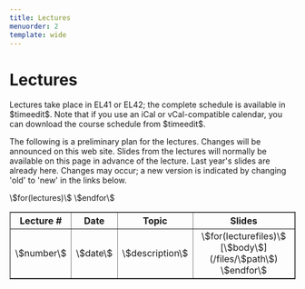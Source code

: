 ```yaml
---
title: Lectures
menuorder: 2
template: wide
---
```


Lectures
========

Lectures take place in EL41 or EL42; the complete schedule is available in
\$timeedit\$. Note that if you use an iCal or vCal-compatible calendar, you can
download the course schedule from \$timeedit\$.

The following is a preliminary plan for the lectures. Changes will be announced
on this web site. Slides from the lectures will normally be available on this
page in advance of the lecture. Last year's slides are already here. Changes may
occur; a new version is indicated by changing 'old' to 'new' in the links below.

<table class="lectures" border="1" cellspacing="0" cellpadding="5" valign="top">
<tr>
<th align="center">Lecture #</th>
<th>Date</th>
<th>Topic</th>
<th align="center">Slides</th>
</tr>
\$for(lectures)\$
<tr>
<td align="center">\$number\$</td>
<td>\$date\$</td>
<td align="left">\$description\$</td>
<td align="center">
\$for(lecturefiles)\$
[\$body\$](/files/\$path\$)
\$endfor\$
</td>
</tr>
\$endfor\$
</table>

<br/>
